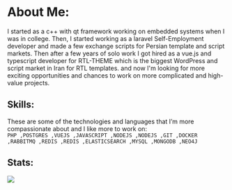 # About Me:
I started as a c++ with qt framework working on embedded systems when I was in college. Then, I started working as a laravel Self-Employment developer and made a few exchange scripts for Persian template and script markets.
Then after a few years of solo work I got hired as a vue.js and typescript developer for RTL-THEME which is the biggest WordPress and script market in Iran for RTL templates. and now I'm looking for more exciting opportunities and chances to work on more complicated and high-value projects.

## Skills:
These are some of the technologies and languages that I’m more compassionate about and I like more to work on:</br>
`PHP ,POSTGRES ,VUEJS ,JAVASCRIPT ,NODEJS ,NODEJS ,GIT ,DOCKER ,RABBITMQ ,REDIS ,REDIS ,ELASTICSEARCH ,MYSQL ,MONGODB ,NEO4J`

## Stats:
![](https://github-readme-stats.vercel.app/api?username=alirezamires&hide_border=false&include_all_commits=true&count_private=false)</br>
